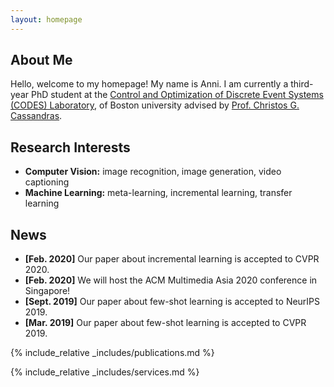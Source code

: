 ```yaml
---
layout: homepage
---
```


## About Me

Hello, welcome to my homepage! My name is Anni. I am currently a third-year PhD student at the [Control and Optimization of Discrete Event Systems (CODES) Laboratory](https://www.bu.edu/codes/people/), of Boston university advised by [Prof. Christos G. Cassandras](https://christosgcassandras.org/). 

## Research Interests

- **Computer Vision:** image recognition, image generation, video captioning
- **Machine Learning:** meta-learning, incremental learning, transfer learning

## News

- **[Feb. 2020]** Our paper about incremental learning is accepted to CVPR 2020.
- **[Feb. 2020]** We will host the ACM Multimedia Asia 2020 conference in Singapore!
- **[Sept. 2019]** Our paper about few-shot learning is accepted to NeurIPS 2019.
- **[Mar. 2019]** Our paper about few-shot learning is accepted to CVPR 2019.

{% include_relative _includes/publications.md %}

{% include_relative _includes/services.md %}
